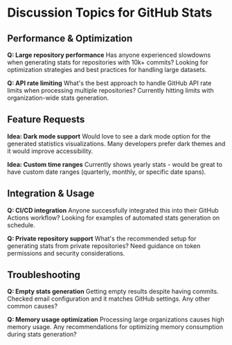 # Discussion Topics for GitHub Stats

## Performance & Optimization

**Q: Large repository performance**
Has anyone experienced slowdowns when generating stats for repositories with 10k+ commits? Looking for optimization strategies and best practices for handling large datasets.

**Q: API rate limiting**
What's the best approach to handle GitHub API rate limits when processing multiple repositories? Currently hitting limits with organization-wide stats generation.

## Feature Requests

**Idea: Dark mode support**
Would love to see a dark mode option for the generated statistics visualizations. Many developers prefer dark themes and it would improve accessibility.

**Idea: Custom time ranges**
Currently shows yearly stats - would be great to have custom date ranges (quarterly, monthly, or specific date spans).

## Integration & Usage

**Q: CI/CD integration**
Anyone successfully integrated this into their GitHub Actions workflow? Looking for examples of automated stats generation on schedule.

**Q: Private repository support**
What's the recommended setup for generating stats from private repositories? Need guidance on token permissions and security considerations.

## Troubleshooting

**Q: Empty stats generation**
Getting empty results despite having commits. Checked email configuration and it matches GitHub settings. Any other common causes?

**Q: Memory usage optimization**
Processing large organizations causes high memory usage. Any recommendations for optimizing memory consumption during stats generation?
